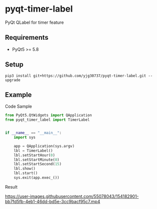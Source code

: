 # pyqt-timer-label
PyQt QLabel for timer feature

## Requirements
* PyQt5 >= 5.8

## Setup
```pip3 install git+https://github.com/yjg30737/pyqt-timer-label.git --upgrade```

## Example
Code Sample
```python
from PyQt5.QtWidgets import QApplication
from pyqt_timer_label import TimerLabel


if __name__ == "__main__":
    import sys

    app = QApplication(sys.argv)
    lbl = TimerLabel()
    lbl.setStartHour(0)
    lbl.setStartMinute(0)
    lbl.setStartSecond(15)
    lbl.show()
    lbl.start()
    sys.exit(app.exec_())
```

Result

https://user-images.githubusercontent.com/55078043/154182901-bb7fd5fb-4eb1-46dd-bd5e-3cc9bacf95c7.mp4



